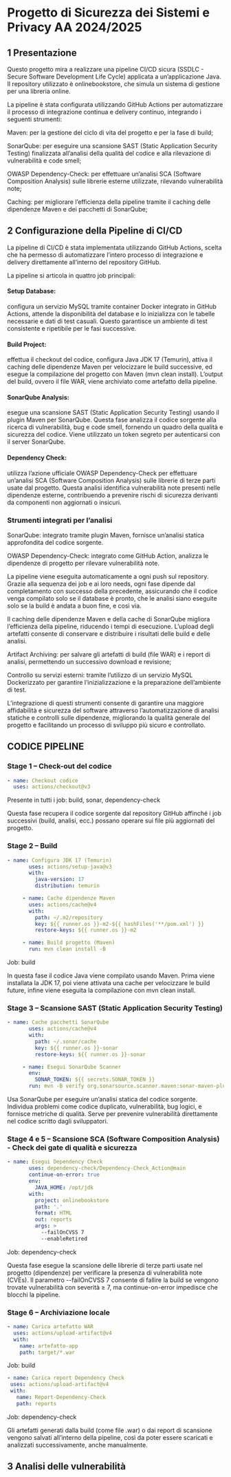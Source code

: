#  Progetto di Sicurezza dei Sistemi e Privacy AA 2024/2025

## 1 Presentazione
Questo progetto mira a realizzare una pipeline CI/CD sicura (SSDLC - Secure Software Development Life Cycle) applicata a un’applicazione Java. Il repository utilizzato è onlinebookstore, che simula un sistema di gestione per una libreria online.

La pipeline è stata configurata utilizzando GitHub Actions per automatizzare il processo di integrazione continua e delivery continuo, integrando i seguenti strumenti:

Maven: per la gestione del ciclo di vita del progetto e per la fase di build;

SonarQube: per eseguire una scansione SAST (Static Application Security Testing) finalizzata all’analisi della qualità del codice e alla rilevazione di vulnerabilità e code smell;

OWASP Dependency-Check: per effettuare un’analisi SCA (Software Composition Analysis) sulle librerie esterne utilizzate, rilevando vulnerabilità note;

Caching: per migliorare l’efficienza della pipeline tramite il caching delle dipendenze Maven e dei pacchetti di SonarQube;


## 2 Configurazione della Pipeline di CI/CD
La pipeline di CI/CD è stata implementata utilizzando GitHub Actions, scelta che ha permesso di automatizzare l’intero processo di integrazione e delivery direttamente all’interno del repository GitHub.


La pipeline si articola in quattro job principali:

#### Setup Database: 
configura un servizio MySQL tramite container Docker integrato in GitHub Actions, attende la disponibilità del database e lo inizializza con le tabelle necessarie e dati di test casuali. Questo garantisce un ambiente di test consistente e ripetibile per le fasi successive.

#### Build Project: 
effettua il checkout del codice, configura Java JDK 17 (Temurin), attiva il caching delle dipendenze Maven per velocizzare le build successive, ed esegue la compilazione del progetto con Maven (mvn clean install). L’output del build, ovvero il file WAR, viene archiviato come artefatto della pipeline.

#### SonarQube Analysis:
esegue una scansione SAST (Static Application Security Testing) usando il plugin Maven per SonarQube. Questa fase analizza il codice sorgente alla ricerca di vulnerabilità, bug e code smell, fornendo un quadro della qualità e sicurezza del codice. Viene utilizzato un token segreto per autenticarsi con il server SonarQube.

#### Dependency Check: 
utilizza l’azione ufficiale OWASP Dependency-Check per effettuare un’analisi SCA (Software Composition Analysis) sulle librerie di terze parti usate dal progetto. Questa analisi identifica vulnerabilità note presenti nelle dipendenze esterne, contribuendo a prevenire rischi di sicurezza derivanti da componenti non aggiornati o insicuri.


### Strumenti integrati per l’analisi
SonarQube: integrato tramite plugin Maven, fornisce un’analisi statica approfondita del codice sorgente.

OWASP Dependency-Check: integrato come GitHub Action, analizza le dipendenze di progetto per rilevare vulnerabilità note.

La pipeline viene eseguita automaticamente a ogni push sul repository. Grazie alla sequenza dei job e ai loro needs, ogni fase dipende dal completamento con successo della precedente, assicurando che il codice venga compilato solo se il database è pronto, che le analisi siano eseguite solo se la build è andata a buon fine, e così via.

Il caching delle dipendenze Maven e della cache di SonarQube migliora l’efficienza della pipeline, riducendo i tempi di esecuzione. L’upload degli artefatti consente di conservare e distribuire i risultati delle build e delle analisi.


Artifact Archiving: per salvare gli artefatti di build (file WAR) e i report di analisi, permettendo un successivo download e revisione;

Controllo su servizi esterni: tramite l’utilizzo di un servizio MySQL Dockerizzato per garantire l’inizializzazione e la preparazione dell’ambiente di test.

L’integrazione di questi strumenti consente di garantire una maggiore affidabilità e sicurezza del software attraverso l’automatizzazione di analisi statiche e controlli sulle dipendenze, migliorando la qualità generale del progetto e facilitando un processo di sviluppo più sicuro e controllato.

## CODICE PIPELINE

### Stage 1 – Check-out del codice
 ```yaml
 - name: Checkout codice
   uses: actions/checkout@v3

 ```
Presente in tutti i job: build, sonar, dependency-check

Questa fase recupera il codice sorgente dal repository GitHub affinché i job successivi (build, analisi, ecc.) possano operare sui file più aggiornati del progetto.

### Stage 2 – Build
 ```yaml
 - name: Configura JDK 17 (Temurin)
        uses: actions/setup-java@v3
        with:
          java-version: 17
          distribution: temurin

      - name: Cache dipendenze Maven
        uses: actions/cache@v4
        with:
          path: ~/.m2/repository
          key: ${{ runner.os }}-m2-${{ hashFiles('**/pom.xml') }}
          restore-keys: ${{ runner.os }}-m2

      - name: Build progetto (Maven)
        run: mvn clean install -B

 ```
Job: build

In questa fase il codice Java viene compilato usando Maven. Prima viene installata la JDK 17, poi viene attivata una cache per velocizzare le build future, infine viene eseguita la compilazione con mvn clean install.

### Stage 3 – Scansione SAST (Static Application Security Testing)

 ```yaml
- name: Cache pacchetti SonarQube
        uses: actions/cache@v4
        with:
          path: ~/.sonar/cache
          key: ${{ runner.os }}-sonar
          restore-keys: ${{ runner.os }}-sonar

      - name: Esegui SonarQube Scanner
        env:
          SONAR_TOKEN: ${{ secrets.SONAR_TOKEN }}
        run: mvn -B verify org.sonarsource.scanner.maven:sonar-maven-plugin:sonar -Dsonar.projectKey=MactarSck_SistemiSicurezza

 ```
Usa SonarQube per eseguire un’analisi statica del codice sorgente. Individua problemi come codice duplicato, vulnerabilità, bug logici, e fornisce metriche di qualità. Serve per prevenire vulnerabilità direttamente nel codice scritto dagli sviluppatori.

###  Stage 4 e 5 – Scansione SCA (Software Composition Analysis) - Check dei gate di qualità e sicurezza

 ```yaml
 - name: Esegui Dependency Check
        uses: dependency-check/Dependency-Check_Action@main
        continue-on-error: true
        env:
          JAVA_HOME: /opt/jdk
        with:
          project: onlinebookstore
          path: '.'
          format: HTML
          out: reports
          args: >
            --failOnCVSS 7
            --enableRetired

```
Job: dependency-check

Questa fase esegue la scansione delle librerie di terze parti usate nel progetto (dipendenze) per verificare la presenza di vulnerabilità note (CVEs). Il parametro --failOnCVSS 7 consente di fallire la build se vengono trovate vulnerabilità con severità ≥ 7, ma continue-on-error impedisce che blocchi la pipeline.

###  Stage 6 – Archiviazione locale

```yaml
- name: Carica artefatto WAR
  uses: actions/upload-artifact@v4
  with:
    name: artefatto-app
    path: target/*.war

```
 Job: build

 ```yaml
- name: Carica report Dependency Check
  uses: actions/upload-artifact@v4
  with:
    name: Report-Dependency-Check
    path: reports

```
Job: dependency-check

Gli artefatti generati dalla build (come file .war) o dai report di scansione vengono salvati all’interno della pipeline, così da poter essere scaricati e analizzati successivamente, anche manualmente.


## 3 Analisi delle vulnerabilità
 











